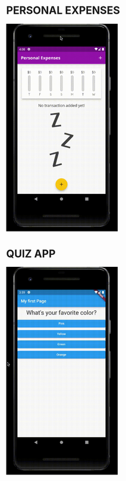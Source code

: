 
# PERSONAL EXPENSES
<img src="https://github.com/onurduyar/TutorialProjects/blob/main/expenses_intro.gif" width="300"/>

# QUIZ APP

<img src="https://github.com/onurduyar/TutorialProjects/blob/main/quiz_intro.gif" width="300"/>
